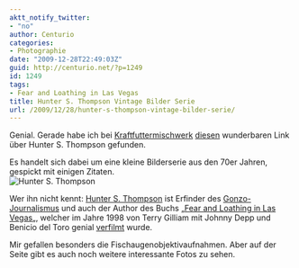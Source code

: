 ```yaml
---
aktt_notify_twitter:
- "no"
author: Centurio
categories:
- Photographie
date: "2009-12-28T22:49:03Z"
guid: http://centurio.net/?p=1249
id: 1249
tags:
- Fear and Loathing in Las Vegas
title: Hunter S. Thompson Vintage Bilder Serie
url: /2009/12/28/hunter-s-thompson-vintage-bilder-serie/
---
```

Genial. Gerade habe ich bei [Kraftfuttermischwerk](http://www.kraftfuttermischwerk.de/blogg/?p=9856) [diesen](http://theselvedgeyard.wordpress.com/2009/12/24/it-never-got-fast-enough-for-me-gonzo-hunter-s-thompson/) wunderbaren Link über Hunter S. Thompson gefunden.

Es handelt sich dabei um eine kleine Bilderserie aus den 70er Jahren, gespickt mit einigen Zitaten.  
![Hunter S. Thompson](http://theselvedgeyard.files.wordpress.com/2009/12/hst-8.jpg) 

Wer ihn nicht kennt: [Hunter S. Thompson](http://de.wikipedia.org/wiki/Hunter_S._Thompson) ist Erfinder des [Gonzo-Journalismus](http://de.wikipedia.org/wiki/Gonzo-Journalismus) und auch der Author des Buchs &#8222;[Fear and Loathing in Las Vegas](http://de.wikipedia.org/wiki/Fear_and_Loathing_in_Las_Vegas)&#8222;, welcher im Jahre 1998 von Terry Gilliam mit Johnny Depp und Benicio del Toro genial [verfilmt](http://de.wikipedia.org/wiki/Fear_and_Loathing_in_Las_Vegas_(Film)) wurde.

Mir gefallen besonders die Fischaugenobjektivaufnahmen. Aber auf der Seite gibt es auch noch weitere interessante Fotos zu sehen.